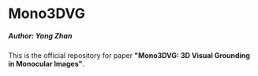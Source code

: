 # Mono3DVG
##### Author: Yang Zhan
This is the official repository for paper **"Mono3DVG: 3D Visual Grounding in Monocular Images"**.
